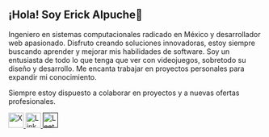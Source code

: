 ## ¡Hola! Soy Erick Alpuche👾

Ingeniero en sistemas computacionales radicado en México y desarrollador web apasionado. 
Disfruto creando soluciones innovadoras, estoy siempre buscando aprender y mejorar mis habilidades de software. 
Soy un entusiasta de todo lo que tenga que ver con videojuegos, sobretodo su diseño y desarrollo.
Me encanta trabajar en proyectos personales para expandir mi conocimiento.

Siempre estoy dispuesto a colaborar en proyectos y a nuevas ofertas profesionales.

<a href="https://x.com/erick_dev111" target="_blank" rel="noreferrer">
  <img src="https://static.vecteezy.com/system/resources/previews/042/148/611/non_2x/new-twitter-x-logo-twitter-icon-x-social-media-icon-free-png.png" alt="X" width="30" height="30" />
</a>
<a href="https://www.linkedin.com/in/erickalpucheh/" target="_blank" rel="noreferrer">
  <img src="https://upload.wikimedia.org/wikipedia/commons/thumb/8/81/LinkedIn_icon.svg/2048px-LinkedIn_icon.svg.png" alt="LinkedIn" width="30" height="30" />
</a>
<a href="" target="_blank" rel="noreferrer">
  <img src="https://upload.wikimedia.org/wikipedia/commons/1/19/LeetCode_logo_black.png?20191202080835" alt="LeetCode" width="30" height="30" />
</a>
